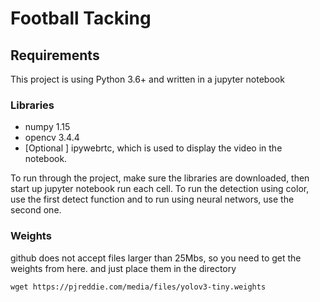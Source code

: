 # Football Tacking

## Requirements
This project is using Python 3.6+ and written in a jupyter notebook
### Libraries
* numpy 1.15
* opencv 3.4.4
* [Optional ] ipywebrtc, which is used to display the video in the notebook. 

To run through the project, make sure the libraries are downloaded, then start up jupyter notebook run each cell.
To run the detection using color, use the first detect function and to run using neural networs, use the second one.

### Weights
github does not accept files larger than 25Mbs, so you need to get the weights from here. and just place them in the directory
``` 
wget https://pjreddie.com/media/files/yolov3-tiny.weights
```